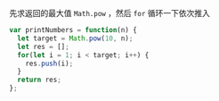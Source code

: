 先求返回的最大值 `Math.pow` ，然后 `for` 循环一下依次推入

```javascript
var printNumbers = function(n) {
  let target = Math.pow(10, n);
  let res = [];
  for(let i = 1; i < target; i++) {
    res.push(i);
  }
  return res;
};
```